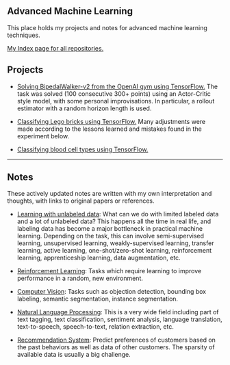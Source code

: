 ## Advanced Machine Learning
This place holds my projects and notes for advanced machine learning techniques.

[My Index page for all repositories.](https://github.com/zxfsheep/Index/blob/master/README.md)

## Projects

* [Solving BipedalWalker-v2 from the OpenAI gym using TensorFlow.](https://nbviewer.jupyter.org/github/zxfsheep/advanced-machine-learning/blob/master/BipedalWalker-v2/BipedalWalker.ipynb) The task was solved (100 consecutive 300+ points) using an Actor-Critic style model, with some personal improvisations. In particular, a rollout estimator with a random horizon length is used.

* [Classifying Lego bricks using TensorFlow.](https://nbviewer.jupyter.org/github/zxfsheep/advanced-machine-learning/blob/master/lego_bricks.ipynb) Many adjustments were made according to the lessons learned and mistakes found in the experiment below.

* [Classifying blood cell types using TensorFlow.](https://nbviewer.jupyter.org/github/zxfsheep/advanced-machine-learning/blob/master/blood_cell.ipynb)

---

## Notes
These actively updated notes are written with my own interpretation and thoughts, with links to original papers or references.

* [Learning with unlabeled data](https://nbviewer.jupyter.org/github/zxfsheep/advanced-machine-learning/blob/master/summaries/Learning_with_unlabeled_data.ipynb): What can we do with limited labeled data and a lot of unlabeled data? This happens all the time in real life, and labeling data has become a major bottleneck in practical machine learning. Depending on the task, this can involve semi-supervised learning, unsupervised learning, weakly-supervised learning, transfer learning, active learning, one-shot/zero-shot learning, reinforcement learning, apprenticeship learning, data augmentation, etc.

* [Reinforcement Learning](https://github.com/zxfsheep/advanced-machine-learning/blob/master/summaries/RL.md): Tasks which require learning to improve performance in a random, new environment.

* [Computer Vision](https://github.com/zxfsheep/advanced-machine-learning/blob/master/summaries/Vision.ipynb): Tasks such as objection detection, bounding box labeling, semantic segmentation, instance segmentation.

* [Natural Language Processing](https://nbviewer.jupyter.org/github/zxfsheep/advanced-machine-learning/blob/master/summaries/NLP.ipynb): This is a very wide field including part of text tagging, text classification, sentiment analysis, language translation, text-to-speech, speech-to-text, relation extraction, etc.

* [Recommendation System](https://github.com/zxfsheep/advanced-machine-learning/blob/master/summaries/Recommendation.md): Predict preferences of customers based on the past behaviors as well as data of other customers. The sparsity of available data is usually a big challenge.
